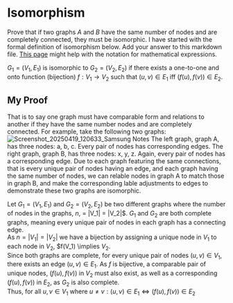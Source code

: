 # Isomorphism

Prove that if two graphs $A$ and $B$ have the same number of nodes and are
completely connected, they must be isomorphic. I have started with the formal
definition of isomorphism below. Add your answer to this markdown file. [This
page](https://docs.github.com/en/get-started/writing-on-github/working-with-advanced-formatting/writing-mathematical-expressions)
might help with the notation for mathematical expressions.

$G_1=(V_1 , E_1)$ is isomorphic to $G_2 = (V_2, E_2)$ if there exists a
one-to-one and onto function (bijection) $f: V_1 \rightarrow V_2$ such that $(u,v)
\in E_1$ iff $(f(u),f(v)) \in E_2$.

## My Proof

That is to say one graph must have comparable form and relations to another if
they have the same number nodes and are completely connected. For example, take
the following two graphs:  
![Screenshot_20250419_120633_Samsung Notes](https://github.com/user-attachments/assets/dd2644b7-a909-4241-994c-665e9226d175)
The left graph, graph A, has three nodes: a, b, c. Every pair of nodes has
corresponding edges. The right graph, graph B, has three nodes: x, y, z. Again,
every pair of nodes has a corresponding edge. Due to each graph featuring the
same connections, that is every unique pair of nodes having an edge, and each
graph having the same number of nodes, we can relable nodes in graph A to match
those in graph B, and make the corresponding lable adjustments to edges to
demonstrate these two graphs are isomorphic.  

Let $G_1 = (V_1, E_1)$ and $G_2 = (V_2, E_2)$ be two different graphs where the
number of nodes in the graphs, $n$, = |V_1| = |V_2|$. $G_1$ and $G_2$ are both
complete graphs, meaning every unique pair of nodes in each graph has a
connecting edge.  
As $n = |V_1| = |V_2|$ we have a bijection by assigning a
unique node in $V_1$ to each node in $V_2$, $f(V_1) \implies $V_2$.  
Since both graphs are complete, for every unique pair of nodes $(u, v) \in V_1$,
there exists an edge $(u, v) \in E_1$. As $f$ is bijective, a comparable pair of
unique nodes, $(f(u), f(v))$ in $V_2$ must also exist, as well as a corresponding
$(f(u), f(v))$ in $E_2$, as $G_2$ is also complete.  
Thus, for all $u, v \in V_1$ where $u \neq v: (u, v) \in E_1 \Longleftrightarrow
(f(u), f(v)) \in E_2$
